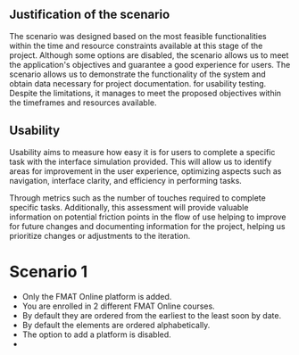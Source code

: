 ## Justification of the scenario

The scenario was designed based on the most feasible functionalities within the time and resource constraints available at this stage of the project. Although some options are disabled, the scenario allows us to meet the application's objectives and guarantee a good experience for users.
The scenario allows us to demonstrate the functionality of the system and obtain data necessary for project documentation.
for usability testing. Despite the limitations, it manages to meet the proposed objectives within the timeframes and resources available.

## Usability

Usability aims to measure how easy it is for users to complete a specific task with the interface simulation provided. This will allow us to identify areas for improvement in the user experience, optimizing aspects such as navigation, interface clarity, and efficiency in performing tasks.

Through metrics such as the number of touches required to complete specific tasks. Additionally, this assessment will provide valuable information on potential friction points in the flow of use helping to improve for future changes and documenting information for the project, helping us prioritize changes or adjustments to the iteration.

# Scenario 1
- Only the FMAT Online platform is added.
- You are enrolled in 2 different FMAT Online courses.
- By default they are ordered from the earliest to the least soon by date.
- By default the elements are ordered alphabetically.
- The option to add a platform is disabled.
- 